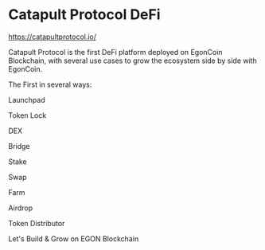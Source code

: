 # Catapult Protocol DeFi

https://catapultprotocol.io/

Catapult Protocol is the first DeFi platform deployed on EgonCoin Blockchain, with several use cases to grow the ecosystem side by side with EgonCoin.

The First in several ways:

Launchpad

Token Lock

DEX

Bridge

Stake

Swap 

Farm

Airdrop 

Token Distributor

Let's Build & Grow on EGON Blockchain
